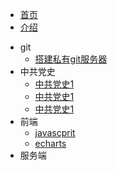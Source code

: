 <!-- 侧边导航栏 -->
* [首页](README)
* [介绍](/guide)
<!-- 加一个斜杠在是寻找文件夹，不加斜杠是寻找文件 -->

* git
    * [搭建私有git服务器](util/git/)
* 中共党史
    * [中共党史1](zgds/zgds1)
    * [中共党史1](zgds/zgds1)
    * [中共党史1](zgds/zgds1)
* 前端
    * [javascprit](ui/javascript/)  
    * [echarts](ui/echarts/)
* 服务端